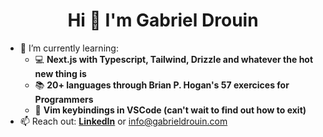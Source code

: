 <h1 align="center">Hi 👋 I'm Gabriel Drouin</h1>

<ul class="roman">
 <!--<li>🔭 I’m currently working on: ...</li>-->
 <!--<li>🎥 I’m currently building ...</li>-->
 <!--<li>😄 Pronouns ...</li>-->
 <!--<li>⚡ Fun fact ...</li>-->
 <li>🌱 I’m currently learning:
 <ul class="square">
  <li>💻 <b>Next.js with Typescript, Tailwind, Drizzle and whatever the hot new thing is</b></li>
  <li>📚 <b>20+ languages through Brian P. Hogan's 57 exercices for Programmers</b></li>
  <li>🔎 <b>Vim keybindings in VSCode (can't wait to find out how to exit)</b></li>
 </ul>
 </li>
 <li>📫 Reach out: <b><a href="https://www.linkedin.com/in/gabrieldrouin/">LinkedIn</a></b> or <a href="mailto:info@gabrieldrouin.com">info@gabrieldrouin.com</a></li> 
</ul>
